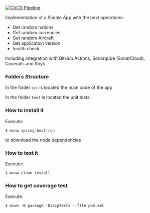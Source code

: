 [![CI/CD Pipeline](https://github.com/JhonUsuga/labFake/actions/workflows/build.yml/badge.svg)](https://github.com/JhonUsuga/labFake/actions/workflows/build.yml)

Implementation of a Simple App with the next operations:

* Get random nations
* Get random currencies
* Get random Aircraft
* Get application version
* health check

Including integration with GitHub Actions, Sonarqube (SonarCloud), Coveralls and Snyk

### Folders Structure

In the folder `src` is located the main code of the app

In the folder `test` is located the unit tests

### How to install it

Execute:

```shell
$ mvnw spring-boot:run
```

to download the node dependencies

### How to test it

Execute:

```shell
$ mvnw clean install
```

### How to get coverage test

Execute:

```shell
$ mvwn -B package -DskipTests --file pom.xml
```
